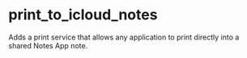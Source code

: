 # print_to_icloud_notes
Adds a print service that allows any application to print directly into a shared Notes App note.
